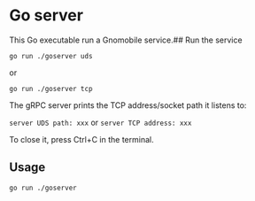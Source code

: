 # Go server

This Go executable run a Gnomobile service.## Run the service

`go run ./goserver uds`

or

`go run ./goserver tcp`

The gRPC server prints the TCP address/socket path it listens to:

`server UDS path: xxx` or `server TCP address: xxx`

To close it, press Ctrl+C in the terminal.

## Usage

`go run ./goserver`
